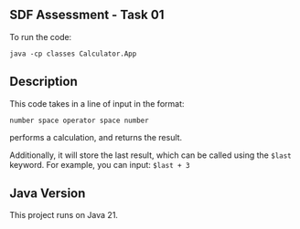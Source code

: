 ## SDF Assessment - Task 01

To run the code:
```
java -cp classes Calculator.App
```

## Description

This code takes in a line of input in the format:

`number space operator space number`

performs a calculation, and returns the result.

Additionally, it will store the last result, which can be called using the `$last` keyword. For example, you can input: 
`$last + 3`

## Java Version

This project runs on Java 21.